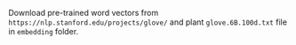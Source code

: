 Download pre-trained word vectors from `https://nlp.stanford.edu/projects/glove/` and plant 
`glove.6B.100d.txt` file in `embedding` folder. 